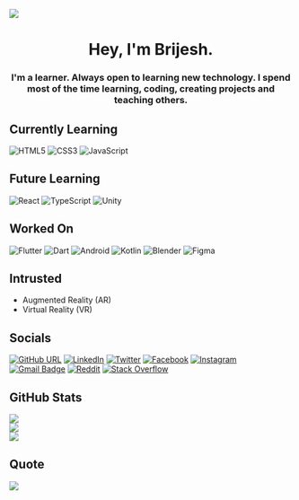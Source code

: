 [![](https://visitcount.itsvg.in/api?id=bebrijesh&icon=0&color=0)](https://visitcount.itsvg.in)

<!-- ![MasterHead](https://1.bp.blogspot.com/-7A4WynwLsMw/XbBpCXG8fHI/AAAAAAAAMt4/uOa1bpLskYgrwGbllhSu2SDj_Mig8SXJQCLcBGAsYHQ/s1600/2000_600px.gif) -->

<h1 align="center">Hey, I'm Brijesh.</h1>
<h3 align="center">I'm a learner. Always open to learning new technology. I spend most of the time learning, coding, creating projects and teaching others.</h3>

## Currently Learning

![HTML5](https://img.shields.io/badge/html5-%23E34F26.svg?style=for-the-badge&logo=html5&logoColor=white) ![CSS3](https://img.shields.io/badge/css3-%231572B6.svg?style=for-the-badge&logo=css3&logoColor=white) ![JavaScript](https://img.shields.io/badge/javascript-%23323330.svg?style=for-the-badge&logo=javascript&logoColor=%23F7DF1E)

## Future Learning

![React](https://img.shields.io/badge/react-%2320232a.svg?style=for-the-badge&logo=react&logoColor=%2361DAFB) ![TypeScript](https://img.shields.io/badge/typescript-%23007ACC.svg?style=for-the-badge&logo=typescript&logoColor=white) ![Unity](https://img.shields.io/badge/unity-%23000000.svg?style=for-the-badge&logo=unity&logoColor=white)

## Worked On

![Flutter](https://img.shields.io/badge/Flutter-%2302569B.svg?style=for-the-badge&logo=Flutter&logoColor=white) ![Dart](https://img.shields.io/badge/dart-%230175C2.svg?style=for-the-badge&logo=dart&logoColor=white) ![Android](https://img.shields.io/badge/Android-3DDC84?style=for-the-badge&logo=android&logoColor=white) ![Kotlin](https://img.shields.io/badge/kotlin-%237F52FF.svg?style=for-the-badge&logo=kotlin&logoColor=white) ![Blender](https://img.shields.io/badge/blender-%23F5792A.svg?style=for-the-badge&logo=blender&logoColor=white) ![Figma](https://img.shields.io/badge/figma-%23F24E1E.svg?style=for-the-badge&logo=figma&logoColor=white)

## Intrusted

- Augmented Reality (AR)
- Virtual Reality (VR)

## Socials

[![GitHub URL](https://img.shields.io/twitter/url?label=%40bebrijesh&logo=github&style=social&url=https%3A%2F%2Fgithub.com%2Fbebrijesh)](https://github.com/bebrijesh) [![LinkedIn](https://img.shields.io/badge/LinkedIn-%230077B5.svg?logo=linkedin&logoColor=white)](https://linkedin.com/in/brijeshkumarchavda) [![Twitter](https://img.shields.io/badge/Twitter-%231DA1F2.svg?logo=Twitter&logoColor=white)](https://twitter.com/bebrijesh) [![Facebook](https://img.shields.io/badge/Facebook-%231877F2.svg?logo=Facebook&logoColor=white)](https://facebook.com/bebrijeshkumar) [![Instagram](https://img.shields.io/badge/Instagram-%23E4405F.svg?logo=Instagram&logoColor=white)](https://instagram.com/be.brijesh) [![Gmail Badge](https://img.shields.io/badge/-Gmail-c0392b?style=flat&labelColor=c0392b&logo=gmail&logoColor=white)](mailto:chavdabrijeshkumar25@gmail.com)
[![Reddit](https://img.shields.io/badge/Reddit-%23FF4500.svg?logo=Reddit&logoColor=white)](https://reddit.com/user/be-brijesh) [![Stack Overflow](https://img.shields.io/badge/-Stackoverflow-FE7A16?logo=stack-overflow&logoColor=white)](https://stackoverflow.com/users/16780183)

## GitHub Stats

![](https://github-readme-stats.vercel.app/api?username=bebrijesh&theme=dark&hide_border=true&include_all_commits=true&count_private=true)<br/>
![](https://github-readme-streak-stats.herokuapp.com/?user=bebrijesh&theme=dark&hide_border=true)<br/>
![](https://github-readme-stats.vercel.app/api/top-langs/?username=bebrijesh&theme=dark&hide_border=true&include_all_commits=true&count_private=true&layout=compact)

## Quote

![](https://quotes-github-readme.vercel.app/api?type=horizontal&theme=radical)

<!-- Proudly created with GPRM ( https://gprm.itsvg.in ) -->

